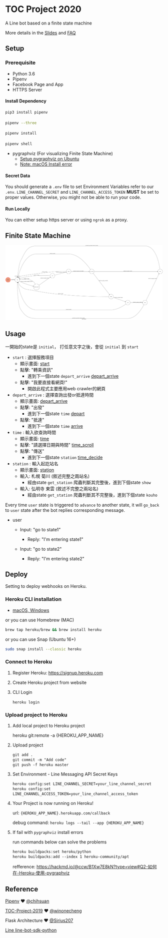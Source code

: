 # TOC Project 2020
A Line bot based on a finite state machine

More details in the [Slides](https://hackmd.io/@TTW/ToC-2019-Project#) and [FAQ](https://hackmd.io/s/B1Xw7E8kN)

## Setup

### Prerequisite
* Python 3.6
* Pipenv
* Facebook Page and App
* HTTPS Server

#### Install Dependency
```sh
pip3 install pipenv

pipenv --three

pipenv install

pipenv shell
```

* pygraphviz (For visualizing Finite State Machine)
    * [Setup pygraphviz on Ubuntu](http://www.jianshu.com/p/a3da7ecc5303)
	* [Note: macOS Install error](https://github.com/pygraphviz/pygraphviz/issues/100)


#### Secret Data
You should generate a `.env` file to set Environment Variables refer to our `.env`.
`LINE_CHANNEL_SECRET` and `LINE_CHANNEL_ACCESS_TOKEN` **MUST** be set to proper values.
Otherwise, you might not be able to run your code.

#### Run Locally
You can either setup https server or using `ngrok` as a proxy.

## Finite State Machine
![fsm](./img/fsm.png)

## Usage
一開始的state是 `initial`，
打任意文字之後，會從 `initial` 到 `start`
* `start` : 選擇服務項目
	* 顯示畫面: 
	[start](./img/start.png)
	* 點擊: "轉乘資訊"
		* 進到下一個state `depart_arrive`
		[depart_arrive](./img/depart_arrive.png)
	* 點擊: "我要直接看網頁!"
		* 開啟此程式主要應用web crawler的網頁
* `depart_arrive` : 選擇查詢出發or抵達時間
	* 顯示畫面: 
	[depart_arrive](./img/depart_arrive.png)
	* 點擊: "出發"
		* 進到下一個state `time`
		[depart](./img/depart.png)
	* 點擊: "抵達"
		* 進到下一個state `time`
		[arrive](./img/arrive.png)
* `time` : 輸入欲查詢時間
	* 顯示畫面:
	[time](./img/time.png)
	* 點擊: "請選擇日期與時間"
	[time_scroll](./img/time_scroll.png)
	* 點擊: "傳送"
		* 進到下一個state `station`
		[time_decide](./img/time_decide.png)
* `station` : 輸入起訖站名
	* 顯示畫面:
	[station](./img/station.png)
	* 輸入: 札幌 菊川 (敘述完整之兩站名)
		* 經由state `get_station` 爬蟲判斷其完整後，進到下個state `show`
	* 輸入: 弘明寺 東雲 (敘述不完整之兩站名)
		* 經由state `get_station` 爬蟲判斷其不完整後，進到下個state `kouho`

	

Every time `user` state is triggered to `advance` to another state, it will `go_back` to `user` state after the bot replies corresponding message.

* user
	* Input: "go to state1"
		* Reply: "I'm entering state1"

	* Input: "go to state2"
		* Reply: "I'm entering state2"

## Deploy
Setting to deploy webhooks on Heroku.

### Heroku CLI installation

* [macOS, Windows](https://devcenter.heroku.com/articles/heroku-cli)

or you can use Homebrew (MAC)
```sh
brew tap heroku/brew && brew install heroku
```

or you can use Snap (Ubuntu 16+)
```sh
sudo snap install --classic heroku
```

### Connect to Heroku

1. Register Heroku: https://signup.heroku.com

2. Create Heroku project from website

3. CLI Login

	`heroku login`

### Upload project to Heroku

1. Add local project to Heroku project

	heroku git:remote -a {HEROKU_APP_NAME}

2. Upload project

	```
	git add .
	git commit -m "Add code"
	git push -f heroku master
	```

3. Set Environment - Line Messaging API Secret Keys

	```
	heroku config:set LINE_CHANNEL_SECRET=your_line_channel_secret
	heroku config:set LINE_CHANNEL_ACCESS_TOKEN=your_line_channel_access_token
	```

4. Your Project is now running on Heroku!

	url: `{HEROKU_APP_NAME}.herokuapp.com/callback`

	debug command: `heroku logs --tail --app {HEROKU_APP_NAME}`

5. If fail with `pygraphviz` install errors

	run commands below can solve the problems
	```
	heroku buildpacks:set heroku/python
	heroku buildpacks:add --index 1 heroku-community/apt
	```

	refference: https://hackmd.io/@ccw/B1Xw7E8kN?type=view#Q2-如何在-Heroku-使用-pygraphviz

## Reference
[Pipenv](https://medium.com/@chihsuan/pipenv-更簡單-更快速的-python-套件管理工具-135a47e504f4) ❤️ [@chihsuan](https://github.com/chihsuan)

[TOC-Project-2019](https://github.com/winonecheng/TOC-Project-2019) ❤️ [@winonecheng](https://github.com/winonecheng)

Flask Architecture ❤️ [@Sirius207](https://github.com/Sirius207)

[Line line-bot-sdk-python](https://github.com/line/line-bot-sdk-python/tree/master/examples/flask-echo)
